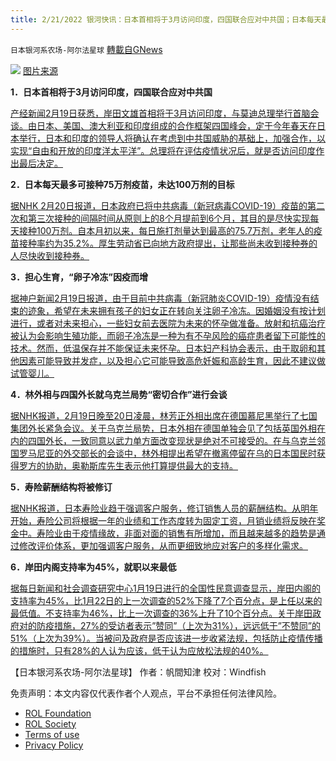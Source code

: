 ```yaml
---
title: 2/21/2022 银河快讯：日本首相将于3月访问印度，四国联合应对中共国；日本每天最多可接种75万剂疫苗，未达100万剂的目标
---
```

`日本银河系农场-阿尔法星球` [轉載自GNews](https://gnews.org/zh-hans/2042616/)

![](https://portal.st-img.jp/detail/69c77a198edf7a465cff410890b04b85_1645350252_1.jpg)
[图片来源](https://article.auone.jp/)

**1．日本首相将于3月访问印度，四国联合应对中共国**

[产经新闻2月19日获悉，岸田文雄首相将于3月访问印度，与莫迪总理举行首脑会谈。由日本、美国、澳大利亚和印度组成的合作框架四国峰会，定于今年春天在日本举行，日本和印度的领导人将确认在考虑到中共国威胁的基础上，加强合作，以实现“自由和开放的印度洋太平洋”。总理将在评估疫情状况后，就是否访问印度作出最后决定。](https://news.yahoo.co.jp/articles/5a6368d59073bf33fed841220f9b9ff638e996b2)

**2．日本每天最多可接种75万剂疫苗，未达100万剂的目标**

[据NHK 2月20日报道，日本政府已将中共病毒（新冠病毒COVID-19）疫苗的第二次和第三次接种的间隔时间从原则上的8个月提前到6个月，其目的是尽快实现每天接种100万剂。自本月初以来，每日施打剂量达到最高的75.7万剂，老年人的疫苗接种率约为35.2%。厚生劳动省已向地方政府提出，让那些尚未收到接种券的人尽快收到接种券。](https://www3.nhk.or.jp/news/html/20220220/k10013493931000.html)

**3．担心生育，“卵子冷冻”因疫而增**

[据神户新闻2月19日报道，由于目前中共病毒（新冠肺炎COVID-19）疫情没有结束的迹象，希望在未来拥有孩子的妇女正在转向关注卵子冷冻。因婚姻没有按计划进行，或者对未来担心，一些妇女前去医院为未来的怀孕做准备。放射和抗癌治疗被认为会影响生殖功能，而卵子冷冻是一种为有不孕风险的癌症患者留下可能性的技术。然而，低温保存并不能保证未来怀孕。日本妇产科协会表示，由于取卵和其他因素可能导致并发症，以及担心它可能导致高危妊娠和高龄生育，因此不建议做试管婴儿。](https://news.yahoo.co.jp/articles/2fec5e9cda1db02fff33e6d76171938f60190b43)

**4．林外相与四国外长就乌克兰局势“密切合作”进行会谈**

[据NHK报道，2月19日晚至20日凌晨，林芳正外相出席在德国慕尼黑举行了七国集团外长紧急会议。关于乌克兰局势，日本外相在德国单独会见了包括英国外相在内的四国外长，一致同意以武力单方面改变现状是绝对不可接受的。在与乌克兰邻国罗马尼亚的外交部长的会谈中，林外相提出希望在撤离停留在乌的日本国民时获得罗方的协助，奥勒斯库先生表示他打算提供最大的支持。](https://www3.nhk.or.jp/news/html/20220220/k10013493271000.html?utm_int=news-politics_contents_list-items_002)

**5．寿险薪酬结构将被修订**

[据NHK报道，日本寿险业趋于强调客户服务，修订销售人员的薪酬结构。从明年开始，寿险公司将根据一年的业绩和工作态度转为固定工资，月销业绩将反映在奖金中。寿险业由于疫情缘故，非面对面的销售有所增加，而且越来越多的趋势是通过修改评价体系，更加强调客户服务，从而更细致地应对客户的多样化需求。](https://www3.nhk.or.jp/news/html/20220220/k10013493461000.html?utm_int=news-business_contents_news-main_001)

**6．岸田内阁支持率为45%，就职以来最低**

[据每日新闻和社会调查研究中心1月19日进行的全国性民意调查显示，岸田内阁的支持率为45%，比1月22日的上一次调查的52%下降了7个百分点，是上任以来的最低值。不支持率为46%，比上一次调查的36%上升了10个百分点。关于岸田政府对的防疫措施，27%的受访者表示”赞同”（上次为31%），远远低于”不赞同”的51%（上次为39%）。当被问及政府是否应该进一步收紧法规，包括防止疫情传播的措施时，只有28%的人认为应该，低于认为应放松法规的40%。](https://news.yahoo.co.jp/articles/6a8e370c746f923810c72522e3b27a965f4a7f60)

【日本银河系农场-阿尔法星球】
作者：帆間知津
校对：Windfish

 

免责声明：本文内容仅代表作者个人观点，平台不承担任何法律风险。

- [ROL Foundation](https://rolfoundation.org/)
- [ROL Society](https://rolsociety.org/)
- [Terms of use](https://gnews.org/terms-of-use-3/)
- [Privacy Policy](https://gnews.org/privacy-policy/)
